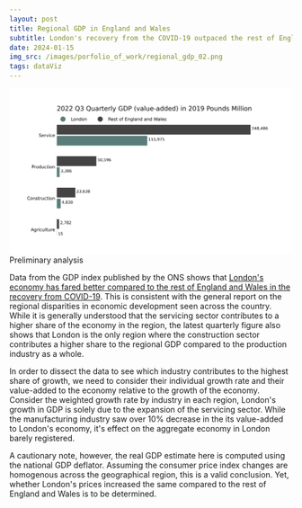```yaml
---
layout: post
title: Regional GDP in England and Wales
subtitle: London's recovery from the COVID-19 outpaced the rest of England and Wales
date: 2024-01-15
img_src: /images/porfolio_of_work/regional_gdp_02.png
tags: dataViz
---
```


![Latest Quarter GDP (Value-Added) by Industry](/images/porfolio_of_work/regional_gdp_02.png)
Preliminary analysis

Data from the GDP index published by the ONS shows that [London's economy has fared better compared to the rest of England and Wales in the recovery from COVID-19](https://www.youtube.com/watch?v=Ype43hG6lN8&t=620s). This is consistent with the general report on the regional disparities in economic development seen across the country. While it is generally understood that the servicing sector contributes to a higher share of the economy in the region, the latest quarterly figure also shows that London is the only region where the construction sector contributes a higher share to the regional GDP compared to the production industry as a whole.

In order to dissect the data to see which industry contributes to the highest share of growth, we need to consider their individual growth rate and their value-added to the economy relative to the growth of the economy. Consider the weighted growth rate by industry in each region, London's growth in GDP is solely due to the expansion of the servicing sector. While the manufacturing industry saw over 10% decrease in the its value-added to London's economy, it's effect on the aggregate economy in London barely registered. 

A cautionary note, however, the real GDP estimate here is computed using the national GDP deflator. Assuming the consumer price index changes are homogenous across the geographical region, this is a valid conclusion. Yet, whether London's prices increased the same compared to the rest of England and Wales is to be determined.